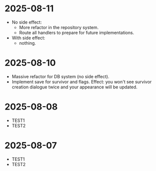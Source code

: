 # 2025-08-11

- No side effect:
  - More refactor in the repository system.
  - Route all handlers to prepare for future implementations.
- With side effect:
  - nothing.

# 2025-08-10

- Massive refactor for DB system (no side effect).
- Implement save for survivor and flags. Effect: you won't see survivor creation dialogue twice and your appearance will be updated.

# 2025-08-08

- TEST1
- TEST2

# 2025-08-07

- TEST1
- TEST2
